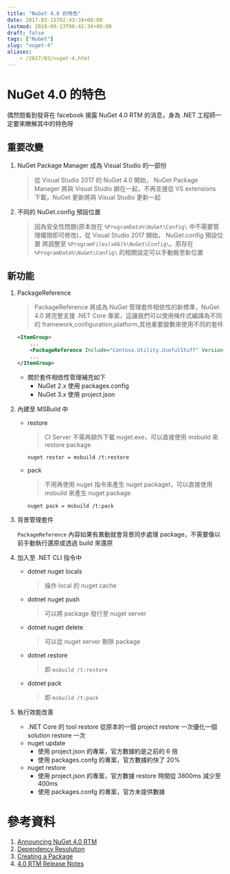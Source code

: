 ```yaml
---
title: "NuGet 4.0 的特色"
date: 2017-03-15T02:43:34+08:00
lastmod: 2018-09-13T00:42:34+08:00
draft: false
tags: ["NuGet"]
slug: "nuget-4"
aliases:
    - /2017/03/nuget-4.html
---
```

# NuGet 4.0 的特色
偶然間看到發哥在 facebook 揭露 NuGet 4.0 RTM 的消息，身為 .NET 工程師一定要來瞭解其中的特色呀

## 重要改變
1. NuGet Package Manager 成為 Visual Studio 的一部份
    
    >從 Visual Studio 2017 的 NuGet 4.0 開始， NuGet Package Manager 將與 Visual Studio 綁在一起，不再支援從 VS extensions 下載，NuGet 更新將與 Visual Studio 更新一起
2. 不同的 NuGet.config 預設位置
    
    >因為安全性問題(原本放在 `%ProgramData%\NuGet\Config\` 中不需要管理權限即可修改)，從 Visual Studio 2017 開始， NuGet.config 預設位置 將調整至 `%ProgramFiles(x86)%\NuGet\Config\`。原存在 `%ProgramData%\NuGet\Config\` 的相關設定可以手動搬至新位置

## 新功能
1. PackageReference
    
    >PackageReference 將成為 NuGet 管理套件相依性的新標準，NuGet 4.0 將完整支援 .NET Core 專案，這讓我們可以使用條件式編譯為不同的 framework,configuration,platform,其他重要變數來使用不同的套件
    
    ```xml
    <ItemGroup>
        ...
        <PackageReference Include="Contoso.Utility.UsefulStuff" Version="3.6.0"/>
        ...
    </ItemGroup>
    ```
    - 關於套件相依性管理補充如下
        - NuGet 2.x 使用 packages.config
        - NuGet 3.x 使用 project.json
2. 內建至 MSBuild 中
    - restore
        
        > CI Server 不需再額外下載 nuget.exe，可以直接使用 msbuild 來 restore package
            
        ```
        nuget restor = msbuild /t:restore
        ```
    - pack
        
        > 不用再使用 nuget 指令來產生 nuget packaget，可以直接使用 msbuild 來產生 nuget package
            
        ```
        nuget pack = msbuild /t:pack 
        ```

3. 背景管理套件
    
    `PackageReference` 內容如果有異動就會背景同步處理 package，不需要像以前手動執行還原或透過 build 來還原
4. 加入至 .NET CLI 指令中
    - dotnet nuget locals
        
        >操作 local 的 nuget cache 
    - dotnet nuget push
        
        >可以將 package 發行至 nuget server 
    - dotnet nuget delete 
        
        >可以從 nuget server 刪除 package
    - dotnet restore
        
         >即 `msbuild /t:restore`   
    - dotnet pack
        
         >即 `msbuild /t:pack` 
5. 執行效能改善
    - .NET Core 的 tool restore 從原本的一個 project restore 一次優化一個 solution restore 一次
    - nuget update 
        - 使用 project.json 的專案，官方數據約是之前的 6 倍
        - 使用 packages.confg 的專案，官方數據約快了 20% 
    - nuget restore
        - 使用 project.json 的專案，官方數據 restore 時間從 3800ms 減少至 400ms
        - 使用 packages.confg 的專案，官方未提供數據

# 參考資料
1. [Announcing NuGet 4.0 RTM](http://blog.nuget.org/20170308/Announcing-NuGet-4.0-RTM.html)
2. [Dependency Resolution](https://docs.microsoft.com/en-us/nuget/consume-packages/dependency-resolution?WT.mc_id=DOP-MVP-5002594)
3. [Creating a Package](https://docs.microsoft.com/en-us/nuget/create-packages/creating-a-package?WT.mc_id=DOP-MVP-5002594)
4. [4.0 RTM Release Notes](https://docs.microsoft.com/en-us/nuget/release-notes/nuget-4.0-rtm?WT.mc_id=DOP-MVP-5002594)